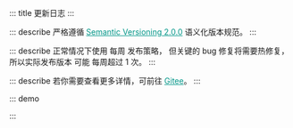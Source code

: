 ::: title 更新日志
:::

::: describe 严格遵循 <a style="color:#009688;" href="https://semver.org/lang/zh-CN/">Semantic Versioning 2.0.0</a> 语义化版本规范。
:::

::: describe 正常情况下使用 每周 发布策略， 但关键的 bug 修复将需要热修复，所以实际发布版本 可能 每周超过 1 次。
:::

::: describe 若你需要查看更多详情，可前往 <a style="color:#009688;" target="_blank" href="https://gitee.com/layui/layui-vue/releases">Gitee</a>。
:::

::: demo
<template>
    <lay-timeline>
        <lay-timeline-item title="2.3.x">
            <ul>
                <a name="2-3-5"></a>
                <li>
                    <h3>2.3.5 <span class="layui-badge-rim">2023-07-20</span></h3>
                    <ul>
                        <li>[优化] button 组件 loading 属性，为 true 时，禁止 click 事件触发。 </li>
                        <li>[优化] button 组件 loading 属性，为 true 时，保留原有文本。</li>
                        <li>[优化] button 组件 suffix-icon 与 prefix-icon 属性，增加左右边距。</li>
                        <li>[文档] 新增 table 组件 getCheckData 方法说明。</li>
                        <li>[文档] 明确 layer 组件 end 与 close 回调属性说明。</li>
                    </ul>  
                </li>
            </ul>
            <ul>
                <a name="2-3-2"></a>
                <li>
                    <h3>2.3.4 <span class="layui-badge-rim">2023-07-14</span></h3>
                    <ul>
                        <li>[修复] tag 组件 type 属性启用时，variant 为 light 失效的问题。</li>
                        <li>[优化] tag 组件 text 颜色随 Css 变量自适应。</li>
                    </ul>  
                </li>
            </ul>
            <ul>
                <a name="2-3-2"></a>
                <li>
                    <h3>2.3.3 <span class="layui-badge-rim">2023-07-11</span></h3>
                    <ul>
                        <li>[新增] layer 组件 titleStyle 属性，用于自定义 title 样式。</li>
                        <li>[新增] upload 组件 beforeUpload 属性 Promise 返回值类型兼容。</li>
                        <li>[修复] index.umd.js 与 index.es.js 中存在 index.css 的 decode 问题。</li>
                        <li>[修复] tag 组件 type 属性为 primary 时不跟随主题色的问题。</li>
                        <li>[修复] layer 组件 border-radius 不跟随 css 变量的问题。</li>
                        <li>[修复] layer 组件 按钮 的 border-radius 不跟随 css 变量的问题。</li>
                        <li>[优化] unpackedSize 大小，由 14.5 MB 改善到 8.5 MB。</li>
                        <li>[优化] index.umd.js 大小，由 2.6 MB 改善到 1.1 MB。</li>
                        <li>[优化] tree 组件 OriginalTreeData 类型，移除 field 无效属性。</li>
                        <li>[优化] tree 组件 data 属性 OriginalTreeData[] 类型兼容。</li>
                        <li>[优化] layer 组件消息通知 border-radius 为 2px。</li>
                        <li>[优化] layer 组件，鼠标移入标题栏，根据 move 属性采用不同的样式。</li>
                        <li>[升级] layer-vue 到 1.8.11 版本。</li>
                    </ul>  
                </li>
            </ul>
            <ul>
                <a name="2-3-2"></a>
                <li>
                    <h3>2.3.2 <span class="layui-badge-rim">2023-06-28</span></h3>
                    <ul>
                        <li>[新增] layer 组件 btn 属性 style 配置，自定义按钮 Style。</li>
                        <li>[新增] layer 组件 btn 属性 class 配置，自定义按钮 Class。</li>
                        <li>[新增] select 组件 options 属性代替 items 属性。</li>
                        <li>[新增] tree 组件 tail-node-icon 属性，用于设置尾节点图标，通过设置 false 关闭。</li>
                        <li>[修复] table 组件 childrenColumnName 属性无效的问题。</li>
                        <li>[修复] config-provider 组件 locales 属性 build 时的类型检测问题。</li>
                        <li>[优化] layer 组件 layui-layer-btn0 元素跟随主题色。</li>
                        <li>[补充] table 文档 sort-change 事件说明。 </li>
                        <li>[补充] select 组件 items 属性说明。</li>
                        <li>[过时] select 组件 items 属性，但仍生效。</li>
                    </ul>  
                </li>
            </ul>
            <ul>
                <a name="2-3-1"></a>
                <li>
                    <h3>2.3.1 <span class="layui-badge-rim">2023-06-18</span></h3>
                    <ul>
                        <li>[补充] form 组件 label-width 属性遗漏。 </li>
                        <li>[修正] card 组件 header 属性说明，调整为 title 属性。</li>
                        <li>[修复] checkbox 组件 size 属性 skin 为 default 时不生效的问题。</li>
                        <li>[修复] date-picker 组件 年月选择点击 `现在` 按钮无法正确更新年份问题。</li>
                        <li>[优化] checkbox 组件在 skin 为 default 时在 form-item 中的居中问题。</li>
                        <li>[优化] checkbox 组件 skin 属性为默认值的样式，消除 label 与 icon 之间的间隙。</li>
                        <li>[优化] carousel 组件 carousel-item 仅存在一个时，不再显示指示器。</li>
                        <li>[优化] table 组件 Dom 结构，移除无效元素。</li>
                    </ul>  
                </li>
            </ul>
            <ul>
                <a name="2-3-0"></a>
                <li>
                    <h3>2.3.0 <span class="layui-badge-rim">2023-06-12</span></h3>
                    <ul>
                        <li>[新增] volar 对 radio-button 与 popconfirm 组件的支持，提供编码提示。</li>
                        <li>[新增] input 组件 append 插槽 disabled 参数，表示当前输入框的禁用状态。</li>
                        <li>[新增] input 组件 prepend 插槽 disabled 参数，表示当前输入框的禁用状态。</li>
                        <li>[修复] notice-bar 组件 textlist 为空时，控制台警告的问题。</li>
                        <li>[修复] notice-bar 组件 textlist 远程加载时仅展示首个文本，滚动失效的问题。</li>
                        <li>[优化] input 组件 disabled 属性启用时，禁用效果不再覆盖整个 input 输入框。</li> 
                        <li>[优化] tree 组件，showLine 为 false 时，尾节点的缩进宽度与其他节点不一致的问题。</li>
                        <li>[优化] tree 组件，showLine 为 false 时，节点在展开与收起时，图标无区别的问题。</li>
                        <li>[优化] tree 组件，showLine 为 false 时 hover 状态 border-radius 跟随 css 变量。</li>
                        <li>[优化] tree 组件，移除  text-decoration: underline 标题样式。</li>
                    </ul>  
                </li>
            </ul>
        </lay-timeline-item>
        <lay-timeline-item title="2.2.x">
            <ul>
                <a name="2-2-2"></a>
                <li>
                    <h3>2.2.2 <span class="layui-badge-rim">2023-06-09</span></h3>
                    <ul>
                        <li>[修复] checkcard-group 在 demand 环境 index.css 找不到的问题。</li>
                    </ul>  
                </li>
            </ul>
            <ul>
                <a name="2-2-1"></a>
                <li>
                    <h3>2.2.1 <span class="layui-badge-rim">2023-06-08</span></h3>
                    <ul>
                        <li>[新增] tree 组件 selectedKey 受控属性，用于设置选中节点。</li>
                        <li>[修复] checkcard 在 demand 环境无法正式使用的问题。</li>
                        <li>[修复] checkcard-group 在 demand 环境无法正式使用的问题。</li>
                        <li>[优化] page 组件 showCount 属性启用时，不再显示总页码，仅显示总条数。</li>
                    </ul>  
                </li>
            </ul>
            <ul>
                <a name="2-2-0"></a>
                <li>
                    <h3>2.2.0 <span class="layui-badge-rim">2023-06-03</span></h3>
                    <ul>
                        <li>[新增] table 组件 columns 配置 hide 属性，设置隐藏列，默认为 false。</li>
                        <li>[新增] form 组件 label-wdith 属性，用于统一设置 form-item 标签宽度。</li>
                        <li>[新增] color-picker 组件 size 属性，默认值为 md, lg sm xs 为可选值。</li>
                        <li>[新增] icon-picker 组件 size 属性，默认值为 md, lg sm xs 为可选值。</li>
                        <li>[新增] form 组件 size 属性，加入 input 等组件兼容，全局设置表单尺寸。</li>
                        <li>[新增] form-item 组件 size 属性，默认值为 md, lg sm xs 为可选值。</li>
                        <li>[优化] cascader 组件，统一 sm xs lg md 尺寸宽度皆为 220px。</li>
                        <li>[优化] radio-button 组件，移除 margin-bottom: 5px 外边距。</li>
                        <li>[优化] button 组件 sm 与 xs 样式规范，高度调整为 32px 与 26px。</li>
                        <li>[优化] color-picker 组件样式，自定义宽度后排版不合理的问题。</li>
                        <li>[优化] radio 组件 size 属性，不同值下给定不同的尺寸。</li>
                        <li>[优化] select 组件 多选模式 在 form 组件方框风格下的样式问题。</li>
                        <li>[优化] tree-select 组件 多选模式 在 form 组件方框风格下的样式问题。</li>
                        <li>[优化] tag-input 组件在 form 组件方框风格下的样式问题。</li>
                        <li>[优化] checkbox 组件在不同尺寸下 icon 与 label 的间隔问题。</li>
                        <li>[优化] select 组件多选模式下复选框与文本之间的间隔过大的问题。</li>
                    </ul>  
                </li>
            </ul>
        </lay-timeline-item>
        <lay-timeline-item title="2.1.x">
            <ul>
                <a name="2-1-4"></a>
                <li>
                    <h3>2.1.4 <span class="layui-badge-rim">2023-06-01</span></h3>
                    <ul>
                        <li>[修复] select-option-group 组件按需场景无法找到 index.less 的问题。</li>
                    </ul>  
                </li>
            </ul>
            <ul>
                <a name="2-1-3"></a>
                <li>
                    <h3>2.1.3 <span class="layui-badge-rim">2023-06-01</span></h3>
                    <ul>
                        <li>[修复] tab 组件 title 属性缺失响应式的问题。</li>
                        <li>[修复] tab 组件 icon 属性缺失响应式的问题。</li>
                        <li>[修复] tab 组件 closable 属性缺失响应式的问题。</li>
                        <li>[修复] table 组件 loading 无边距的问题，加入 padding-top 与 padding-bottom 30px。</li>
                        <li>[修复] build 构建时 vue-tsc 的类型检测问题。</li>
                        <li>[文档] checkcard 组件 single 属性说明完善，并修正案例。</li>
                    </ul>  
                </li>
            </ul>
            <ul>
                <a name="2-1-2"></a>
                <li>
                    <h3>2.1.2 <span class="layui-badge-rim">2023-05-31</span></h3>
                    <ul>
                        <li>[新增] layer 组件 title 插槽，提供标题自定义的能力。</li>
                        <li>[优化] autocomplete 组件下拉面板，增加最大高度 300px 限制，内容超出滚动显示。</li>
                        <li>[优化] autocomplete 组件下拉面板滚动条样式。</li>
                        <li>[升级] layer-vue 1.8.8 版本。</li>
                    </ul>  
                </li>
            </ul>
            <ul>
                <a name="2-1-1"></a>
                <li>
                    <h3>2.1.1 <span class="layui-badge-rim">2023-05-28</span></h3>
                    <ul>
                        <li>[修复] table 组件树表数据全部勾选后，总控复选框仍处于半选状态的问题 。</li>
                        <li>[修复] table 组件树表总控复选框，无法全选二级及以上层级的数据。</li>
                        <li>[修复] checkbox 组件 skin 默认样式 label 与 icon 高度不一致。</li>
                        <li>[修复] tag 组件 type 属性为 primary 时，颜色为 #16baaa。</li>
                    </ul>  
                </li>
            </ul>
            <ul>
                <a name="2-1-0"></a>
                <li>
                    <h3>2.1.0 <span class="layui-badge-rim">2023-05-18</span></h3>
                    <ul>
                        <li>[新增] checkcard-group 组件 single 属性，用于开启单选模式，默认为 false。</li>
                        <li>[修复] tree-select 组件 data 属性响应式填充造成 input 无法回显的问题。</li>
                    </ul>  
                </li>
            </ul>
        </lay-timeline-item>
        <lay-timeline-item title="2.0.x">
            <ul>
                <a name="2-0-5"></a>
                <li>
                    <h3>2.0.5 <span class="layui-badge-rim">2023-05-22</span></h3>
                    <ul>
                        <li>[修复] switch 组件在 form-item 中非 pane 模式中，仍存在左边距的问题。</li>
                        <li>[修复] checkbox 组件在 form-item 中非 pane 模式中，仍存在左边距的问题。</li>
                        <li>[修复] rate 组件在 form-item 中非 pane 模式中，仍存在左边距的问题。</li>
                        <li>[修复] radio 组件在 form-item 中非 pane 模式中，仍存在左边距的问题。</li>
                    </ul>  
                </li>
            </ul>
            <ul>
                <a name="2-0-4"></a>
                <li>
                    <h3>2.0.4 <span class="layui-badge-rim">2023-05-21</span></h3>
                    <ul>
                        <li>[优化] checkcard 组件在 form-item 组件中贴边的问题。</li>
                        <li>[优化] switch 组件在 form-item 组件中贴边的问题。</li>
                        <li>[优化] radio 组件标签右侧内边距为 2px。</li>
                        <li>[优化] radio 组件标签颜色为 #666。</li>
                    </ul>  
                </li>
            </ul>
            <ul>
                <a name="2-0-3"></a>
                <li>
                    <h3>2.0.3 <span class="layui-badge-rim">2023-05-20</span></h3>
                    <ul>
                        <li>[修复] checkcard-group 组件 modelValue 属性不是响应式的问题。</li>
                        <li>[修复] checkcard-group 组件 disabled 属性不生效的问题。</li>
                        <li>[修复] checkcard.md 案例图片资源失效的问题。</li>
                    </ul>  
                </li>
            </ul>
            <ul>
                <a name="2-0-2"></a>
                <li>
                    <h3>2.0.2 <span class="layui-badge-rim">2023-05-19</span></h3>
                    <ul>
                        <li>[修复] table 组件 checkbox 与 radio 列同时存在，getCheckData获取数据重复的问题。</li>
                        <li>[修复] table 组件 getCheckData 方法无法获取树表格二级以上的数据。</li>
                    </ul>  
                </li>
            </ul>
            <ul>
                <a name="2-0-1"></a>
                <li>
                    <h3>2.0.1 <span class="layui-badge-rim">2023-05-18</span></h3>
                    <ul>
                        <li>[修复] cascader 组件无法正常渲染的问题。</li>
                        <li>[优化] icon-picker 组件在 form-item 的 inline 模式中，高度与其他组件不统一的问题。</li>
                        <li>[优化] input-number 组件在 form-item 的 inline 模式中，高度与其他组件不统一的问题。</li>
                        <li>[优化] icon-picker 组件在 form-item 中，宽度与独立使用时不一致的问题。</li>
                    </ul>  
                </li>
            </ul>
            <ul>
                <a name="2-0-0"></a>
                <li>
                    <h3>2.0.0 <span class="layui-badge-rim">2023-05-18</span></h3>
                    <ul>
                        <li>[新增] field 组件 title 插槽，支持标题自定义。</li>
                        <li>[修复] tree 组件 showCheckbox 属性启用时，title 与 checkbox 的异常间隔。</li>
                        <li>[修复] icon-picker 组件，选项边角不跟随主题变量的问题。</li>
                        <li>[修复] tooltip 组件，面板边角不跟随主题变量的问题。</li>
                        <li>[修复] collapse 组件，面版边角不跟随主题变量的问题。</li>
                        <li>[修复] slider 组件，横向模式与竖向模式下，进度条背景颜色不一致的问题。</li>
                        <li>[调整] tooltip 组件 is-dark 属性默认值由 true 调整为 false。</li>
                        <li>[主题] global-primary-color 变量默认值由 #009688 调整为 #16baaa。</li>
                        <li>[主题] global-checked-color 变量默认值由 #5FB878 调整为 #16b777。</li>
                        <li>[文档] radio-button 说明从 radio 文档剥离，独立为单独的菜单项。</li>
                        <li>[文档] collapse 折叠面板文档更新，补充案例说明。</li>
                        <li>[文档] form 表单文档更新，补充案例说明。</li>
                        <li>[升级] layer-vue 到 1.8.5 版本。</li>
                        <li>
                            <h4 style="margin-bottom: 0px !important;font-weight: 500 !important;">Radio Button</h4>
                            <ul>
                                <li>[新增] radio-button 组件 name 属性，input 原生 name 属性。</li>
                                <li>[新增] radio-button 组件 model-value 属性，用于设置当前选中值。</li>
                                <li>[新增] radio-button 组件 disabled 属性，用于设置单选按钮禁用状态。</li>
                                <li>[新增] radio-button 组件 label 属性与 label 插槽，用于设置单选按钮文本值。</li>
                                <li>[新增] radio-button 组件 value 属性，用于设置单选按钮绑定值。</li>
                                <li>[新增] radio-button 组件 size 属性，用于设置单选按钮尺寸。</li>
                                <li>[新增] radio-button 组件 change 属性，值改变时触发。</li>
                            </ul>
                        </li>
                        <li>
                            <h4 style="margin-bottom: 0px !important;font-weight: 500 !important;">Checkcard</h4>
                            <ul>
                                <li>[新增] checkcard 组件，通过卡片的形式提供多选操作。</li>
                                <li>[新增] checkcard 组件 title 属性与插槽，用于设置标题。</li>
                                <li>[新增] checkcard 组件 description 属性与插槽，用于设置描述。</li>
                                <li>[新增] checkcard 组件 avatar 属性与插槽，用于设置头像。</li>
                                <li>[新增] checkcard 组件 defaultChecked 属性，用于设置默认选中。</li>
                                <li>[新增] checkcard 组件 disabled 属性，用于设置禁用。</li>
                                <li>[新增] checkcard 组件 extra 属性与插槽，用于设置扩展内容。</li>
                                <li>[新增] checkcard 组件 cover 属性与插槽，用于启用图片选项。</li>
                                <li>[新增] checkcard-group 组件，多选卡片组，用于配合 checkcard 使用。</li>
                                <li>[新增] checkcard-group 组件 disabled 属性，开启整体禁用。</li>
                                <li>[新增] checkcard-group 组件 modelValue 属性，用于设置默认选项。</li>
                                <li>[新增] checkcard-group 组件 change 事件，用于监听选项变化。</li>
                            </ul>
                        </li>
                        <li>
                            <h4 style="margin-bottom: 0px !important;font-weight: 500 !important;">Form</h4>
                            <ul>
                                <li>[新增] form 组件 label-position 属性，设置包括的 form-item 组件 label 位置。</li>
                                <li>[修复] form 组件 pane 属性启用时，label 属性缺省时仍显示占位元素的问题。</li>
                                <li>[修复] form 组件 pane 属性启用时，form-item 边框角度不跟随 global-border-radius 变量的问题。</li>
                                <li>[修复] form-item 组件 mode 属性为 inline 时，表单项仍以 block 的形式排布。</li>
                                <li>[修复] form-item 组件 required 图标颜色不跟随 global-danger-color 变量的问题。</li>
                                <li>[修复] form-item 组件中的 rate 与 switch 组件不居中的问题。</li>
                                <li>[调整] form-item 组件 required 图标和标题间距，增加适当间距。 </li>
                                <li>[调整] form-item 组件 mode 属性为 inline 时，宽度由 190px 调整为 220px。</li>
                            </ul>
                        </li>
                        <li>
                            <h4 style="margin-bottom: 0px !important;font-weight: 500 !important;">Tree Select</h4>
                            <ul>
                                <li>[新增] tree-select 组件 search 属性，启用下拉树节点搜索功能。</li>
                                <li>[新增] tree-select 组件 contentStyle 属性，用于设置面板的 style 样式。</li>
                                <li>[新增] tree-select 组件 contentClass 属性，用于设置面板的 class 属性。</li>
                                <li>[修复] tree-select 组件 多选模式，value 在 option 中不存在时，回显 undefined 的问题。</li>
                                <li>[修复] tree-select 组件 多选模式，value 在 option 中不存在时，tag 无法删除的问题。 </li>
                                <li>[优化] tree-select 组件 multiple 属性为 true 时，值类型错误的异常提示信息。</li>
                                <li>[优化] tree-select 组件 content 样式，增加最大高度，超出后滚动展示。</li>
                            </ul>
                        </li>
                        <li>
                            <h4 style="margin-bottom: 0px !important;font-weight: 500 !important;">Table</h4>
                            <ul>
                                <li>[新增] table 组件 getCheckData 方法，用于获取选中数据，而不仅仅是选中主键。</li>
                                <li>[修复] table 组件 sort 字段点击排序时，其他已排序字段状态不重置的问题。</li>
                                <li>[修复] table 组件 sort 字段点击排序时，sort-change 事件始终为 asc 与 desc 的问题。</li>
                                <li>[修复] table 组件 height 属性的异常警告，兼容 string 类型。</li>
                                <li>[修复] table 组件 筛选列 下拉面板横向布局的问题，修正为竖向布局。</li>
                                <li>[优化] table 组件 body 滚动条样式，使其更贴合现今流行的审美。</li>
                                <li>[优化] table 组件 筛选列 下拉面板最大高度，超出后滚动展示。</li>
                                <li>[优化] table 组件 loading 图标不随 table 高度垂直居中的问题。</li>
                                <li>[调整] table 组件 loading 图标尺寸与颜色。</li>
                            </ul>
                        </li>
                        <li>
                            <h4 style="margin-bottom: 0px !important;font-weight: 500 !important;">Select</h4>
                            <ul>
                                <li>[新增] select-option-group 组件，为 select-option 提供分组。</li>
                                <li>[新增] select-option-group 组件 label 属性，用于设置 option 分组名称。</li>
                                <li>[修复] select 组件 多选模式，value 在 option 中不存在时，回显 undefined 的问题。 </li>
                                <li>[修复] select 组件 多选模式，value 在 option 中不存在时，tag 无法删除的问题。 </li>
                                <li>[优化] select 组件 dropdown 下拉面板 scroll 样式。</li>
                            </ul>
                        </li>
                        <li>
                            <h4 style="margin-bottom: 0px !important;font-weight: 500 !important;">Date Picker</h4>
                            <ul>
                                <li>[修复] date-picker 组件，面板边角不跟随主题变量的问题。</li>
                                <li>[修复] date-picker 组件 model-value 属性不能为 null 的问题。</li>
                                <li>[修复] date-picker 组件 model-value 属性不能在 onMounted 中赋值的问题。</li> 
                                <li>[优化] date-picker 组件 content 滚动条 Css 样式。</li>
                            </ul>
                        </li>
                        <li>
                            <h4 style="margin-bottom: 0px !important;font-weight: 500 !important;">Popconfirm</h4>
                            <ul>
                                <li>[新增] popconfirm 组件 disabled 属性，用于设置禁用状态。</li>
                                <li>[新增] popconfirm 组件 confirmText 属性，用于设置确认操作文本内容。</li>
                                <li>[新增] popconfirm 组件 cancelText 属性，用于设置取消操作文本内容。</li>
                                <li>[新增] popconfirm 组件 content 属性 / 插槽，用于定义提示内容。</li>
                                <li>[新增] popconfirm 组件 btn-Align 属性，用于设置操作按钮对齐方式。</li>
                                <li>[新增] popconfirm 组件 confirm 事件，用于实现确认回调逻辑。</li>
                                <li>[新增] popconfirm 组件 cancel 事件，用于实现取消回调逻辑。</li>
                                <li>[新增] popconfirm 组件 trigger 属性， 用于设置触发方式。</li>
                                <li>[新增] popconfirm 组件 position 事件，用于设置面板的显示位置。</li>
                            </ul>
                        </li>
                        <li>
                            <h4 style="margin-bottom: 0px !important;font-weight: 500 !important;">Layer</h4>
                            <ul>
                                <li>[新增] layer 组件 success 回调函数 id 参数。</li>
                                <li>[新增] layer 组件 end 回调函数 id 属性。</li>
                                <li>[新增] layer 组件 close 回调函数 id 属性。</li>
                                <li>[新增] layer 组件 moveStart 回调函数 id 属性。</li>
                                <li>[新增] layer 组件 moveEnd 回调函数 id 属性。</li>
                                <li>[修复] layer 组件 closeBtn 属性为 1 时，关闭按钮无法正常显示的问题。</li>
                                <li>[修复] layer 组件 maxmin 属性开启时，最小化内容溢出的问题。</li>
                            </ul>
                        </li>
                    </ul>  
                </li>
            </ul>
        </lay-timeline-item>
    </lay-timeline>
</template>

<script setup>
import { ref } from 'vue';
</script>

:::
